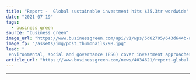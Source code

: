 ```yaml
---
title: "Report -  Global sustainable investment hits $35.3tr wordwide"
date: "2021-07-19"
tags: 
  - business green
source: "business green"
image_url: "https://www.businessgreen.com/api/v1/wps/5d82705/643d644b-a091-467c-8e29-481101ba07a6/6/iw-climate-change-002-185x114.jpg"
image_fp: "/assets/img/post_thumbnails/98.jpg"
lead: "
 environmental, social and governance (ESG) cover investment approaches for more than a third of global assets, Global Sustainable Investment Alliance claims ..."
article_url: "https://www.businessgreen.com/news/4034621/report-global-sustainable-investment-hits-usd35-3trn-wordwide"
---
```


---
